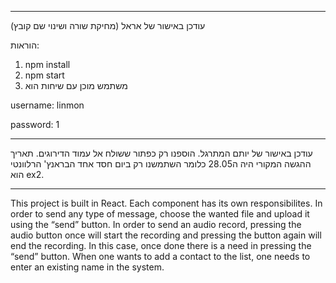 _________________________________________________________________________________________________________
עודכן באישור של אראל (מחיקת שורה ושינוי שם קובץ)


הוראות:
1. npm install
2. npm start
3. משתמש מוכן עם שיחות הוא

username: linmon

password: 1

_________________________________________________________________________________________________________
עודכן באישור של יותם המתרגל. הוספנו רק כפתור ששולח אל עמוד הדירוגים.
תאריך ההגשה המקורי היה ה28.05 כלומר השתמשנו רק ביום חסד אחד
הבראנץ' הרלוונטי הוא ex2.
_________________________________________________________________________________________________________

This project is built in React.
Each component has its own responsibilites.
In order to send any type of message, choose the wanted file and upload it using the “send” button.
In order to send an audio record, pressing the audio button once will start the recording and pressing the button again will end the recording.
In this case, once done there is a need in pressing the “send” button.
When one wants to add a contact to the list, one needs to enter an existing name in the system.
